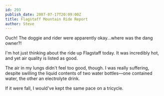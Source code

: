 ```yaml
---
id: 293
publish_date: 2007-07-17T20:09:00Z
title: Flagstaff Mountain Ride Report
author: Steve
---
```

  
Ouch! The doggie and rider were apparently okay...where was the dang owner?!

I'm hot just thinking about the ride up Flagstaff today. It was incredibly hot, and yet air quality is listed as good.

The air in my lungs didn't feel too good, though. I was really suffering, despite swilling the liquid contents of two water bottles—one contained water, the other an electrolyte drink.

If it were fall, I would've kept the same pace on a tricycle.